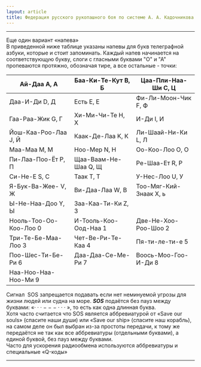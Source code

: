 ```yaml
---
layout: article
title: Федерация русского рукопашного боя по системе А. А. Кадочникова
---
```

* * *

Еще один вариант «напева»  
В приведенной ниже таблице указаны напевы для букв телеграфной азбуки, которые
и стоит запоминать. Каждый напев начинается на соответствующую букву, слоги с
гласными буквами "О" и "А" пропеваются протяжно, обозначая тире, а все
остальные - точки:  


Ай-Даа А, A | Баа-Ки-Те-Кут B, Б | Цаа-Пли-Наа-Ши C, Ц 
---|---|---
Даа-И-Ди D, Д | Есть E, Е | Фи-Ли-Моон-Чик F, Ф 
Гаа-Раа-Жик G, Г | Хи-Ми-Чи-Те H, Х | И-Ди I, И 
Йош-Каа-Роо-Лаа J, Й | Каак-Де-Лаа K, К | Ли-Шаай-Ни-Ки L, Л 
Маа-Маа M, М | Ноо-Мер N, Н | Оо-Коо-Лоо O, О 
Пи-Лаа-Поо-Ёт P, П | Щаа-Ваам-Не-Шаа Q, Щ | Ре-Шаа-Ет R, Р 
Си-Не-Е S, С | Таак T, Т | У-Нес-Лоо U, У 
Я-Бук-Ва-Жее- V, Ж | Ви-Даа-Лаа W, В | Тоо-Мяг-Кий-Знаак X, ь 
Ы-Не-Наа-Доо Y, Ы | Заа-Каа-Ти-Ки Z, З |   
Нооль-Тоо-Оо-Коо-Лоо 0 | И-Тооль-Коо-Оод-Наа 1 | Две-Не-Хоо-Роо-Шоо 2 
Три-Те-Бе-Маа-Лоо 3 | Чет-Ве-Ри-Те-Каа 4 | Пя-ти-ле-ти-е 5 
Поо-Шес-Ти-Бе-Ри 6 | Даа-Даа-Се-Ме-Ри 7 | Воось-Моо-Гоо-И-Ди 8 
Наа-Ноо-Наа-Ноо-Ми 9 |   |   
  
  


Сигнал  SOS запрещается подавать если нет неминуемой угрозы для жизни людей
или судна на море. _**SOS**_ подаётся без пауз между буквами: «· · · − − − · ·
· », то есть как одна длинная буква.  
Хотя часто считается что SOS является аббревиатурой от «Save our souls»
(спасите наши души) или «Save our ship» (спасите наш корабль), на самом деле
он был выбран из-за простоты передачи, к тому же передаётся не так как все
аббревиатуры (отдельными буквами), а единой буквой, без пауз между буквами.  
Часто для ускорения радиообмена используются аббревиатуры и специальные
«Q-коды»  


* * *

